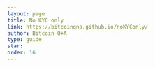 ```yaml
---
layout: page
title: No KYC only
link: https://bitcoinqna.github.io/noKYConly/
author: Bitcoin Q+A
type: guide
star: 
order: 16
---
```

